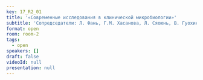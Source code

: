 ```yaml
---
key: 17_R2_01
title: '«Современные исследования в клинической микробиологии»'
subtitle: 'Сопредседатели: Л. Фань, Г.М. Хасанова, Л. Сяоюнь, В. Гуохинг'
format: open
room: room-2
tags:
  - open
speakers: []
draft: false
videoId: null
presentation: null
---
```

